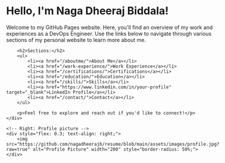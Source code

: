 <div style="display: flex; justify-content: space-between; align-items: center;">
    <!-- Left: Profile description -->
    <div style="flex: 1; padding-right: 20px;">
        <h1>Hello, I'm Naga Dheeraj Biddala!</h1>
        <p>Welcome to my GitHub Pages website. Here, you'll find an overview of my work and experiences as a DevOps Engineer. Use the links below to navigate through various sections of my personal website to learn more about me.</p>

        <h2>Sections:</h2>
        <ul>
            <li><a href="/aboutme/">About Me</a></li>
            <li><a href="/work-experience/">Work Experience</a></li>
            <li><a href="/certifications/">Certifications</a></li>
            <li><a href="/education/">Education</a></li>
            <li><a href="/skills/">Skills</a></li>
            <li><a href="https://www.linkedin.com/in/your-profile" target="_blank">LinkedIn Profile</a></li>
            <li><a href="/contact/">Contact</a></li>
        </ul>

        <p>Feel free to explore and reach out if you'd like to connect!</p>
    </div>

    <!-- Right: Profile picture -->
    <div style="flex: 0.3; text-align: right;">
        <img src="https://github.com/nagadheerajb/resume/blob/main/assets/images/profile.jpg?raw=true" alt="Profile Picture" width="200" style="border-radius: 50%;">
    </div>
</div>
